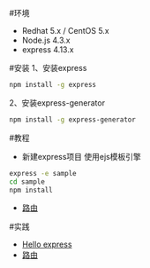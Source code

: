 #环境
* Redhat 5.x / CentOS 5.x
* Node.js 4.3.x
* express 4.13.x

#安装
1、安装express
```bash
npm install -g express
```

2、安装express-generator
```bash
npm install -g express-generator
```

#教程
* 新建express项目
    使用ejs模板引擎
```bash
express -e sample
cd sample
npm install
```

* [路由](router.md)

#实践
* [Hello express](helloexpress.js)
* [路由](router.js)
